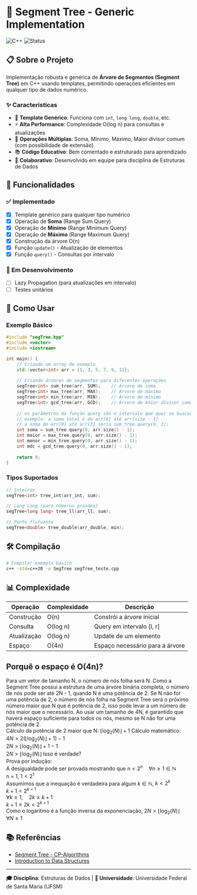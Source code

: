 # 🌳 Segment Tree - Generic Implementation

![C++](https://img.shields.io/badge/c++-%2300599C.svg?style=for-the-badge&logo=c%2B%2B&logoColor=white)
![Status](https://img.shields.io/badge/status-in%20development-yellow.svg?style=for-the-badge)

## 📋 Sobre o Projeto

Implementação robusta e genérica de **Árvore de Segmentos (Segment Tree)** em C++ usando templates, permitindo operações eficientes em qualquer tipo de dados numérico.

### ✨ Características

- 🎯 **Template Genérico**: Funciona com `int`, `long long`, `double`, etc.
- ⚡ **Alta Performance**: Complexidade O(log n) para consultas e atualizações
- 🔧 **Operações Múltiplas**: Soma, Mínimo, Máximo, Maior divisor comum (com possibilidade de extensão)
- 📚 **Código Educativo**: Bem comentado e estruturado para aprendizado
- 🤝 **Colaborativo**: Desenvolvido em equipe para disciplina de Estruturas de Dados

## 🚀 Funcionalidades

### ✅ Implementado
- [x] Template genérico para qualquer tipo numérico
- [x] Operação de **Soma** (Range Sum Query)
- [x] Operação de **Mínimo** (Range Minimum Query)
- [x] Operação de **Máximo** (Range Maximum Query)
- [x] Construção da árvore O(n)
- [x] Função `update()` - Atualização de elementos
- [x] Função `query()` - Consultas por intervalo

### 🔄 Em Desenvolvimento
- [ ] Lazy Propagation (para atualizações em intervalo)
- [ ] Testes unitários

## 📖 Como Usar

### Exemplo Básico

```cpp
#include "segTree.hpp"
#include <vector>
#include <iostream>

int main() {
    // Criando um array de exemplo
    std::vector<int> arr = {1, 3, 5, 7, 9, 11};
    
    // Criando árvores de segmentos para diferentes operações
    segTree<int> sum_tree(arr, SUM);    // Árvore de soma
    segTree<int> max_tree(arr, MAX);    // Árvore de máximo
    segTree<int> min_tree(arr, MIN);    // Árvore de mínimo
    segTree<int> gcd_tree(arr, GCD);    // Árvore de maior divisor comum
    
    // os parâmetros da função query são o intervalo que quer se buscar
    // exemplo: a soma total é do arr[0] até arr[size - 1]
    // a soma de arr[0] até arr[3] seria sum_tree.query(0, 3);
    int soma = sum_tree.query(0, arr.size() - 1);
    int maior = max_tree.query(0, arr.size() - 1);
    int menor = min_tree.query(0, arr.size() - 1);
    int mdc = gcd_tree.query(0, arr.size() - 1);
    
    return 0;
}
```

### Tipos Suportados

```cpp
// Inteiros
segTree<int> tree_int(arr_int, sum);

// Long Long (para números grandes)
segTree<long long> tree_ll(arr_ll, sum);

// Ponto flutuante
segTree<double> tree_double(arr_double, min);

```
## 🛠️ Compilação

```bash
# Compilar exemplo básico
c++ -std=c++20 -o SegTree segTree_teste.cpp
```

## 📊 Complexidade

| Operação | Complexidade | Descrição |
|----------|-------------|-----------|
| Construção | O(n) | Constrói a árvore inicial |
| Consulta | O(log n) | Query em intervalo [l, r] |
| Atualização | O(log n) | Update de um elemento |
| Espaço | O(4n) | Espaço necessário para a árvore |

## Porquê o espaço é O(4n)?
Para um vetor de tamanho N, o número de nós folha será N.
Como a Segment Tree possui a estrutura de uma árvore binária completa,
o número de nós pode ser até 2N - 1, quando N é uma potência de 2.
Se N não for uma potência de 2, o número de nós folha na Segment Tree será
o próximo número maior que N que é potência de 2, isso pode levar a um número de nós
maior que o necessário. Ao usar um tamanho de 4N, é garantido que haverá espaço
suficiente para todos os nós, mesmo se N não for uma potência de 2.  
Cálculo da potência de 2 maior que N: $\lfloor \log _{2}\left(N\right) \rfloor + 1$
Cálculo matemático:  
$4N > 2(\lfloor \log _{2}\left(N\right) \rfloor + 1) - 1$  
$2N > \lfloor \log _{2}\left(N\right) \rfloor + 1 - 1$  
$2N > \lfloor \log _{2}\left(N\right) \rfloor$ Isso é verdade?  
Prova por indução:  
A desigualdade pode ser provada mostrando que $n < 2^n \quad \forall n \ge 1 \in \mathbb{N}$  
n = 1, $1 < 2^1$  
Assumimos que a inequação é verdadeira para algum $k \in \mathbb{N}$, $k < 2^k$  
$k+1 < 2^{k+1}$  
$\forall k \ge 1,\quad 2k \ge k+1$  
$k+1 \le 2k < 2^{k+1}$  
Como o logaritmo é a função inversa da exponenciação, $2N > \lfloor \log _{2}\left(N\right) \rfloor \quad \forall N \ge 1$

## 📚 Referências

- [Segment Tree - CP-Algorithms](https://cp-algorithms.com/data_structures/segment_tree.html)
- [Introduction to Data Structures](https://www.geeksforgeeks.org/segment-tree-data-structure/)

---

**🎓 Disciplina**: Estruturas de Dados | **🏫 Universidade**: Universidade Federal de Santa Maria (UFSM)
